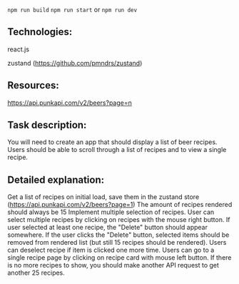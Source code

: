 ` npm run build `
 `npm run start`
or
 `npm run dev`

## Technologies:

react.js

zustand (https://github.com/pmndrs/zustand)

## Resources:

https://api.punkapi.com/v2/beers?page=n

## Task description:

You will need to create an app that should display a list of beer recipes. Users should be able to
scroll through a list of recipes and to view a single recipe.

## Detailed explanation:

Get a list of recipes on initial load, save them in the zustand store
(https://api.punkapi.com/v2/beers?page=1)
The amount of recipes rendered should always be 15
Implement multiple selection of recipes. User can select multiple recipes by clicking on
recipes with the mouse right button. If user selected at least one recipe, the "Delete"
button should appear somewhere.
If the user clicks the "Delete" button, selected items should be removed from rendered
list (but still 15 recipes should be rendered).
Users can deselect recipe if item is clicked one more time.
Users can go to a single recipe page by clicking on recipe card with mouse left button.
If there is no more recipes to show, you should make another API request to get another
25 recipes.

